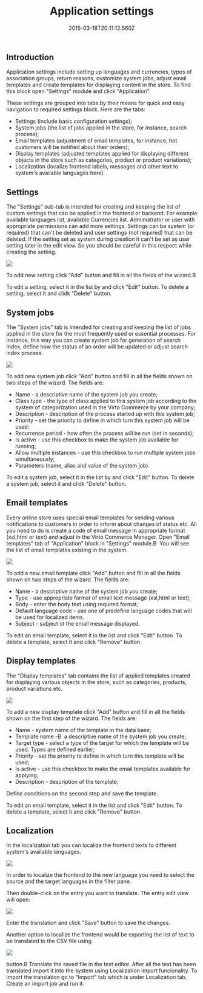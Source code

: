 ﻿---
title: Application settings
description: Application settings
layout: docs
date: 2015-03-18T20:11:12.560Z
priority: 2
---
## Introduction

Application settings include setting up languages and currencies, types of association groups, return reasons, customize system jobs, adjust email templates and create templates for displaying content in the store. To find this block open "Settings" module and click "Application".

These settings are grouped into tabs by their means for quick and easy navigation to required settings block. Here are the tabs:

* Settings (include basic configuration settings);
* System jobs (the list of jobs applied in the store, for instance, search process);
* Email templates (adjustment of email templates, for instance, hot customers will be notified about their orders);
* Display templates (adjusted templates applied for displaying different objects in the store such as categories, product or product variations);
* Localization (localize frontend labels, messages and other text to system's available languages here).

## Settings

The "Settings" sub-tab is intended for creating and keeping the list of custom settings that can be applied in the frontend or backend. For example available languages list, available Currencies list. Administrator or user with appropriate permissions can add more settings. Settings can be system (or required) that can't be deleted and user settings (not required) that can be deleted. If the setting set as system during creation it can't be set as user setting later in the edit view. So you should be careful in this respect while creating the setting.

<img src="../../../assets/images/docs/image2014-2-3_14_55_25.png" />

To add new setting click "Add" button and fill in all the fields of the wizard.В 

To edit a setting, select it in the list by and click "Edit" button. To delete a setting, select it and clidk "Delete" button.

## System jobs

The "System jobs" tab is intended for creating and keeping the list of jobs applied in the store for the most frequently used or essential processes. For instance, this way you can create system job for generation of search Index, define how the status of an order will be updated or adjust search index process.

<img src="../../../assets/images/docs/system-jobs.PNG" />

To add new system job click "Add" button and fill in all the fields shown on two steps of the wizard. The fields are:

* Name - a descriptive name of the system job you create;
* Class type - the type of class applied to this system job according to the system of categorization used in the Virto Commerce by your company;
* Description - description of the process started up with this system job;
* Priority - set the priority to define in which turn this system job will be used;
* Recurrence period - how often the process will be run (set in seconds);
* Is active - use this checkbox to make the system job available for running;
* Allow multiple instances - use this checkbox to run multiple system jobs simultaneously;
* Parameters (name, alias and value of the system job).

To edit a system job, select it in the list by and click "Edit" button. To delete a system job, select it and clidk "Delete" button.

## Email templates

Every online store uses special email templates for sending various notifications to customers in order to inform about changes of status etc. All you need to do is create a code of email message in appropriate format (xsl,html or text) and adjust in the Virto Commerce Manager. Open "Email templates" tab of "Application" block in "Settings" module.В  You will see the list of email templates existing in the system.

<img src="../../../assets/images/docs/email-templates.PNG" />

To add a new email template click "Add" button and fill in all the fields shown on two steps of the wizard. The fields are:

* Name - a descriptive name of the system job you create;
* Type - use appropriate format of email text message (xsl,html or text);
* Body - enter the body text using required format;
* Default language code - use one of predefine language codes that will be used for localized items.
* Subject - subject ot the email message displayed.

To edit an email template, select it in the list and click "Edit" button. To delete a template, select it and click "Remove" button.

## Display templates

The "Display templates" tab contains the list of applied templates created for displaying various objects in the store, such as categories, products, product variations etc.

<img src="../../../assets/images/docs/display-templates.PNG" />

To add a new display template click "Add" button and fill in all the fields shown on the first step of the wizard. The fields are:

* Name - system name of the template in the data base;
* Template name -В  a descriptive name of the system job you create;
* Target type - select a type of the target for which the template will be used. Types are defined earlier;
* Priority - set the priority to define in which turn this template will be used;
* Is active - use this checkbox to make the email templates available for applying;
* Description - description of the template;

Define conditions on the second step and save the template.

To edit an email template, select it in the list and click "Edit" button. To delete a template, select it and click "Remove" button.

## Localization

In the localization tab you can localize the frontend texts to different system's available languages.

<img src="../../../assets/images/docs/image2014-2-3_15_9_23.png" />

In order to localize the frontend to the new language you need to select the source and the target languages in the filter pane.

Then double-click on the entry you want to translate. The entry edit view will open:

<img src="../../../assets/images/docs/image2014-2-3_15_11_57.png" />

Enter the translation and click "Save" button to save the changes.

Another option to localize the frontend would be exporting the list of text to be translated to the CSV file using

<img src="../../../assets/images/docs/image2014-2-3_15_17_32.png" />

button.В Translate the saved file in the text editor. After all the text has been translated import it into the system using Localization import funcionality. To import the translation go to "Import" tab which is under Localization tab. Create an import job and run it.
